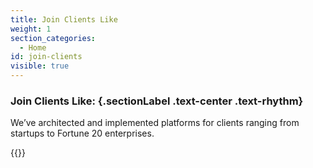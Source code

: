 ```yaml
---
title: Join Clients Like
weight: 1
section_categories:
  - Home
id: join-clients
visible: true
---
```


<div class="row justify-content-center text-center">
<div class="col col-12 col-md-10 col-lg-7">

### Join Clients Like: {.sectionLabel .text-center .text-rhythm}

<p class="font20">We’ve architected and implemented platforms for clients ranging from startups to Fortune 20 enterprises.</p>

</div></div>

{{<client-logos>}}
